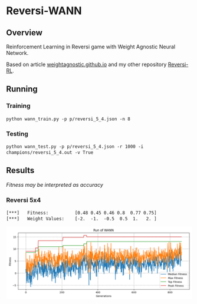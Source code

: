 # Reversi-WANN

## Overview

Reinforcement Learning in Reversi game with Weight Agnostic Neural Network.

Based on article [weightagnostic.github.io](https://weightagnostic.github.io/) and my other repository [Reversi-RL](https://github.com/klima7/Reversi-RL).

## Running

### Training
```
python wann_train.py -p p/reversi_5_4.json -n 8
```

### Testing
```
python wann_test.py -p p/reversi_5_4.json -r 1000 -i champions/reversi_5_4.out -v True
```

## Results

_Fitness may be interpreted as accuracy_

### Reversi 5x4
```
[***]   Fitness:          [0.48 0.45 0.46 0.8  0.77 0.75]
[***]   Weight Values:    [-2.  -1.  -0.5  0.5  1.   2. ]
```
![Reversi_5_4](https://github.com/klima7/Reversi-WANN/blob/master/log/reversi_5_4.png)
